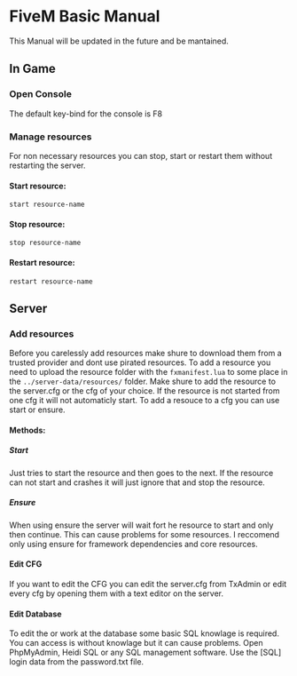 # FiveM Basic Manual

This Manual will be updated in the future and be mantained. 

## In Game
### Open Console
The default key-bind for the console is F8

### Manage resources
For non necessary resources you can stop, start or restart them without restarting the server. 
#### Start resource:
```start resource-name```
#### Stop resource:
``stop resource-name``
#### Restart resource:
``restart resource-name``

## Server
### Add resources
Before you carelessly add resources make shure to download them from a trusted provider and dont use pirated resources.
To add a resource you need to upload the resource folder with the ``fxmanifest.lua`` to some place in the ``../server-data/resources/`` folder.
Make shure to add the resource to the server.cfg or the cfg of your choice. If the resource is not started from one cfg it will not automaticly start.
To add a resouce to a cfg you can use start or ensure.

#### Methods:
##### Start
Just tries to start the resource and then goes to the next. If the resource can not start and crashes it will just ignore that and stop the resource.
##### Ensure
When using ensure the server will wait fort he resource to start and only then continue. This can cause problems for some resources. I reccomend only using ensure for framework dependencies and core resources.

#### Edit CFG
If you want to edit the CFG you can edit the server.cfg from TxAdmin or edit every cfg by opening them with a text editor on the server.

#### Edit Database
To edit the or work at the database some basic SQL knowlage is required. You can access is without knowlage but it can cause problems.
Open PhpMyAdmin, Heidi SQL or any SQL management software. 
Use the [SQL] login data from the password.txt file.
